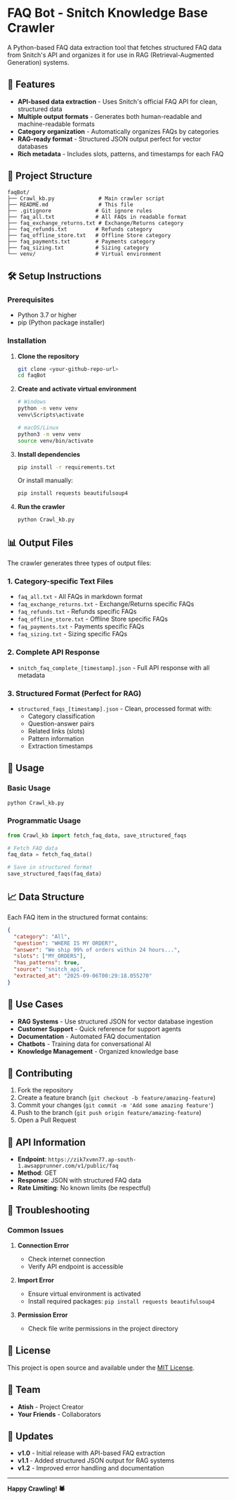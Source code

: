 # FAQ Bot - Snitch Knowledge Base Crawler

A Python-based FAQ data extraction tool that fetches structured FAQ data from Snitch's API and organizes it for use in RAG (Retrieval-Augmented Generation) systems.

## 🚀 Features

- **API-based data extraction** - Uses Snitch's official FAQ API for clean, structured data
- **Multiple output formats** - Generates both human-readable and machine-readable formats
- **Category organization** - Automatically organizes FAQs by categories
- **RAG-ready format** - Structured JSON output perfect for vector databases
- **Rich metadata** - Includes slots, patterns, and timestamps for each FAQ

## 📁 Project Structure

```
faqBot/
├── Crawl_kb.py              # Main crawler script
├── README.md                # This file
├── .gitignore              # Git ignore rules
├── faq_all.txt             # All FAQs in readable format
├── faq_exchange_returns.txt # Exchange/Returns category
├── faq_refunds.txt         # Refunds category
├── faq_offline_store.txt   # Offline Store category
├── faq_payments.txt        # Payments category
├── faq_sizing.txt          # Sizing category
└── venv/                   # Virtual environment
```

## 🛠️ Setup Instructions

### Prerequisites
- Python 3.7 or higher
- pip (Python package installer)

### Installation

1. **Clone the repository**
   ```bash
   git clone <your-github-repo-url>
   cd faqBot
   ```

2. **Create and activate virtual environment**
   ```bash
   # Windows
   python -m venv venv
   venv\Scripts\activate

   # macOS/Linux
   python3 -m venv venv
   source venv/bin/activate
   ```

3. **Install dependencies**
   ```bash
   pip install -r requirements.txt
   ```
   
   Or install manually:
   ```bash
   pip install requests beautifulsoup4
   ```

4. **Run the crawler**
   ```bash
   python Crawl_kb.py
   ```

## 📊 Output Files

The crawler generates three types of output files:

### 1. Category-specific Text Files
- `faq_all.txt` - All FAQs in markdown format
- `faq_exchange_returns.txt` - Exchange/Returns specific FAQs
- `faq_refunds.txt` - Refunds specific FAQs
- `faq_offline_store.txt` - Offline Store specific FAQs
- `faq_payments.txt` - Payments specific FAQs
- `faq_sizing.txt` - Sizing specific FAQs

### 2. Complete API Response
- `snitch_faq_complete_[timestamp].json` - Full API response with all metadata

### 3. Structured Format (Perfect for RAG)
- `structured_faqs_[timestamp].json` - Clean, processed format with:
  - Category classification
  - Question-answer pairs
  - Related links (slots)
  - Pattern information
  - Extraction timestamps

## 🔧 Usage

### Basic Usage
```python
python Crawl_kb.py
```

### Programmatic Usage
```python
from Crawl_kb import fetch_faq_data, save_structured_faqs

# Fetch FAQ data
faq_data = fetch_faq_data()

# Save in structured format
save_structured_faqs(faq_data)
```

## 📈 Data Structure

Each FAQ item in the structured format contains:

```json
{
  "category": "All",
  "question": "WHERE IS MY ORDER?",
  "answer": "We ship 99% of orders within 24 hours...",
  "slots": ["MY_ORDERS"],
  "has_patterns": true,
  "source": "snitch_api",
  "extracted_at": "2025-09-06T00:29:18.055270"
}
```

## 🎯 Use Cases

- **RAG Systems** - Use structured JSON for vector database ingestion
- **Customer Support** - Quick reference for support agents
- **Documentation** - Automated FAQ documentation
- **Chatbots** - Training data for conversational AI
- **Knowledge Management** - Organized knowledge base

## 🤝 Contributing

1. Fork the repository
2. Create a feature branch (`git checkout -b feature/amazing-feature`)
3. Commit your changes (`git commit -m 'Add some amazing feature'`)
4. Push to the branch (`git push origin feature/amazing-feature`)
5. Open a Pull Request

## 📝 API Information

- **Endpoint**: `https://zik7xvmn77.ap-south-1.awsapprunner.com/v1/public/faq`
- **Method**: GET
- **Response**: JSON with structured FAQ data
- **Rate Limiting**: No known limits (be respectful)

## 🐛 Troubleshooting

### Common Issues

1. **Connection Error**
   - Check internet connection
   - Verify API endpoint is accessible

2. **Import Error**
   - Ensure virtual environment is activated
   - Install required packages: `pip install requests beautifulsoup4`

3. **Permission Error**
   - Check file write permissions in the project directory

## 📄 License

This project is open source and available under the [MIT License](LICENSE).

## 👥 Team

- **Atish** - Project Creator
- **Your Friends** - Collaborators

## 🔄 Updates

- **v1.0** - Initial release with API-based FAQ extraction
- **v1.1** - Added structured JSON output for RAG systems
- **v1.2** - Improved error handling and documentation

---

**Happy Crawling! 🕷️**
